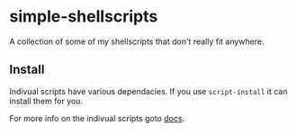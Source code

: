 # simple-shellscripts

A collection of some of my shellscripts that don't really fit anywhere.

## Install

Indivual scripts have various dependacies.
If you use `script-install` it can install them for you.

For more info on the indivual scripts goto [docs](/docs).
